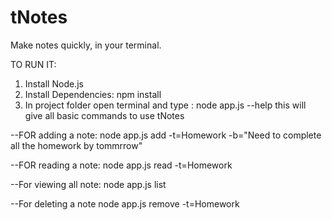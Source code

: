 # tNotes
Make notes quickly, in your terminal.

TO RUN IT:

1. Install Node.js
2. Install Dependencies:
  npm install
3. In project folder open terminal and type :
 node app.js --help
 this will give all basic commands to use tNotes
 
 --FOR adding a note:
 node app.js add -t=Homework -b="Need to complete all the homework by tommrrow"
 
 --FOR reading a note:
 node app.js read -t=Homework
 
 --For viewing all note:
 node app.js list
 
 --For deleting a note
 node app.js remove -t=Homework
 
 
